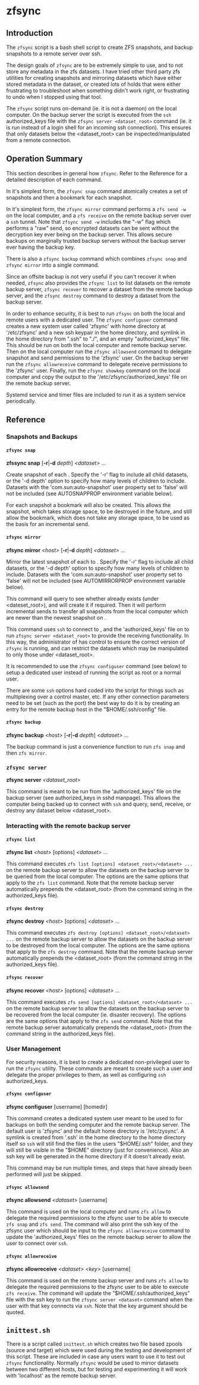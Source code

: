 # zfsync

## Introduction

The `zfsync` script is a bash shell script to create ZFS snapshots, and backup snapshots to a remote server over ssh.

The design goals of `zfsync` are to be extremely simple to use, and to not store any metadata in the zfs datasets. I have tried other third party zfs utilities for creating snapshots and mirroring datasets which have either stored metadata in the dataset, or created lots of holds that were either frustrating to troubleshoot when something didn't work right, or frustrating to undo when I stopped using that tool.

The `zfsync` script runs on-demand (ie. it is not a daemon) on the local computer. On the backup server the script is executed from the `ssh` authorized_keys file with the `zfsync server <dataset_root>` command (ie. it is run instead of a login shell for an incoming ssh connection). This ensures that only datasets below the <dataset_root> can be inspected/manipulated from a remote connection.

## Operation Summary

This section describes in general how `zfsync`. Refer to the Reference for a detailed description of each command.

In it's simplest form, the `zfsync snap` command atomically creates a set of snapshots and then a bookmark for each snapshot.

In it's simplest form, the `zfsync mirror` command performs a `zfs send -w` on the local computer, and a `zfs receive` on the remote backup server over a `ssh` tunnel. Note that `zfsync send -w` includes the "-w" flag which performs a "raw" send, so encrypted datasets can be sent without the decryption key ever being on the backup server. This allows secure backups on marginally trusted backup servers without the backup server ever having the backup key.

There is also a `zfsync backup` command which combines `zfsync snap` and `zfsync mirror` into a single command.

Since an offsite backup is not very useful if you can't recover it when needed, `zfsync` also provides the `zfsync list` to list datasets on the remote backup server, `zfsync recover` to recover a dataset from the remote backup server, and the `zfsync destroy` command to destroy a dataset from the backup server.

In order to enhance security, it is best to run `zfsync` on both the local and remote users with a dedicated user. The `zfsync configuser` command creates a new system user called 'zfsync' with home directory at '/etc/zfsync' and a new ssh keypair in the home directory, and symlink in the home directory from ".ssh" to "./", and an empty "authorized_keys" file. This should be run on both the local computer and remote backup server. Then on the local computer run the `zfsync allowsend` command to delegate snapshot and send permissions to the 'zfsync' user. On the backup server run the `zfsync allowreceive` command to delegate receive permissions to the 'zfsync' user. Finally, run the `zfsync showkey` command on the local computer and copy the output to the '/etc/zfsync/authorized_keys' file on the remote backup server.

Systemd service and timer files are included to run it as a system service periodically.

## Reference

### Snapshots and Backups

#### `zfsync snap`

**zfssync snap** [**-r**|**-d** *depth*] *\<dataset>* ...

Create snapshot of each <dataset>. Specify the '-r' flag to include all child datasets, or the '-d depth' option to specify how many levels of children to include. Datasets with the 'com.sun:auto-snapshot' user property set to 'false' will not be included (see AUTOSNAPPROP environment variable below).

For each snapshot a bookmark will also be created. This allows the snapshot, which takes storage space, to be destroyed in the future, and still allow the bookmark, which does not take any storage space, to be used as the basis for an incremental send.

#### `zfsync mirror`

**zfsync mirror** *\<host\>* [**-r**|**-d** *depth*] *\<dataset\>* ...

Mirror the latest snapshot of each <dataset> to <host>. Specify the '-r' flag to include all child datasets, or the '-d depth' option to specify how many levels of children to include. Datasets with the 'com.sun:auto-snapshot' user property set to 'false' will not be included (see AUTOMIRRORPROP environment variable below).

This command will query <host> to see whether <dataset> already exists (under <dateset_root>), and will create it if required. Then it will perform incremental sends to transfer all snapshots from the local computer which are newer than the newest snapshot on <host>.

This command uses `ssh` to connect to <host>, and the 'authorized_keys' file on <host> to run `zfsync server <dataset_root>` to provide the receiving functionality. In this way, the administrator of <host> has control to ensure the correct version of `zfsync` is running, and can restrict the datasets which may be manipulated to only those under <dataset_root>.

It is recommended to use the `zfsync configuser` command (see below) to setup a dedicated user instead of running the script as root or a normal user.

There are some `ssh` options hard coded into the script for things such as multiplexing over a control master, etc. If any other connection parameters need to be set (such as the port) the best way to do it is by creating an entry for the remote backup host in the "$HOME/.ssh/config" file.

#### `zfsync backup`

**zfsync backup** *\<host\>* [**-r**|**-d** *depth*] *\<dataset\>* ...

The backup command is just a convenience function to run `zfs snap` and then `zfs mirror`.

### `zfsync server`

**zfsync server** *\<dataset_root\>*

This command is meant to be run from the 'authorized_keys' file on the backup server (see authorized_keys in sshd manpage). This allows the computer being backed up to connect with `ssh` and query, send, receive, or destroy any dataset below <dataset_root>.

### Interacting with the remote backup server

#### `zfsync list`

**zfsync list** *\<host\>* [options] *\<dataset\>* ...

This command executes `zfs list [options] <dataset_root>/<dataset> ...` on the remote backup server to allow the datasets on the backup server to be queried from the local computer. The options are the same options that apply to the `zfs list` command. Note that the remote backup server automatically prepends the <dataset_root> (from the command string in the authorized_keys file).

#### `zfsync destroy`

**zfsync destroy** *\<host\>* [options] *\<dataset\>* ...

This command executes `zfs destroy [options] <dataset_root>/<dataset> ...` on the remote backup server to allow the datasets on the backup server to be destroyed from the local computer. The options are the same options that apply to the `zfs destroy` command. Note that the remote backup server automatically prepends the <dataset_root> (from the command string in the authorized_keys file).


#### `zfsync recover`

**zfsync recover** *\<host\>* [options] *\<dataset\>* ...

This command executes `zfs send [options] <dataset_root>/<dataset> ...` on the remote backup server to allow the datasets on the backup server to be recovered from the local computer (ie. disaster recovery). The options are the same options that apply to the `zfs send` command. Note that the remote backup server automatically prepends the <dataset_root> (from the command string in the authorized_keys file).

### User Management

For security reasons, it is best to create a dedicated non-privileged user to run the `zfsync` utility. These commands are meant to create such a user and delegate the proper privileges to them, as well as configuring `ssh` authorized_keys.

#### `zfsync configuser`

**zfsync configuser** [username] [homedir]

This command creates a dedicated system user meant to be used to for backups on both the sending computer and the remote backup server. The default user is 'zfsync' and the default home directory is '/etc/zysync'. A symlink is created from '.ssh' in the home directory to the home directory itself so `ssh` will still find the files in the users "$HOME/.ssh" folder, and they will still be visible in the "$HOME" directory (just for convenience). Also an ssh key will be generated in the home directory if it doesn't already exist.

This command may be run multiple times, and steps that have already been performed will just be skipped.

#### `zfsync allowsend`

**zfsync allowsend** *\<dataset\>* [username]

This command is used on the local computer and runs `zfs allow` to delegate the required permissions to the zfsync user to be able to execute `zfs snap` and `zfs send`. The command will also print the ssh key of the zfsync user which should be input to the `zfsync allowreceive` command to update the 'authorized_keys' files on the remote backup server to allow the user to connect over `ssh`.

#### `zfsync allowreceive`

**zfsync allowreceive** *\<dataset\>* *\<key\>* [username]

This command is used on the remote backup server and runs `zfs allow` to delegate the required permissions to the zfsync user to be able to execute `zfs receive`. The command will update the "$HOME/.ssh/authorized_keys" file with the ssh key to run the `zfsync server <dataset>` command when the user with that key connects via `ssh`. Note that the key argument should be quoted.

## `inittest.sh`

There is a script called `inittest.sh` which creates two file based zpools (source and target) which were used during the testing and development of this script. These are included in case any users want to use it to test out `zfsync` functionality. Normally `zfsync` would be used to mirror datasets between two different hosts, but for testing and experimenting it will work with 'localhost' as the remote backup server.
